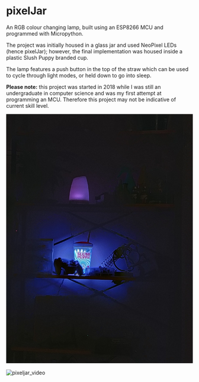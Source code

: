 # pixelJar

An RGB colour changing lamp, built using an ESP8266 MCU and programmed with Micropython. 

The project was initially housed in a glass jar and used NeoPixel LEDs (hence pixelJar); however, the final implementation was housed inside a plastic Slush Puppy branded cup.

The lamp features a push button in the top of the straw which can be used to cycle through light modes, or held down to go into sleep.

**Please note:** this project was started in 2018 while I was still an undergraduate in computer science and was my first attempt at programming an MCU. Therefore this project may not be indicative of current skill level. 

![pixeljar_image](images/on_display.jpg)

![pixeljar_video](images/small_video_wip.gif)
